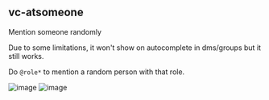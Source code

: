 ## vc-atsomeone

Mention someone randomly

Due to some limitations, it won't show on autocomplete in dms/groups but it still works.

Do `@role*` to mention a random person with that role.

![image](https://github.com/user-attachments/assets/35538b5c-2bfa-4184-b1be-6ffb6a59a2c6)
![image](https://github.com/user-attachments/assets/f92aa58f-3573-4f08-89e3-1356d01c1905)
